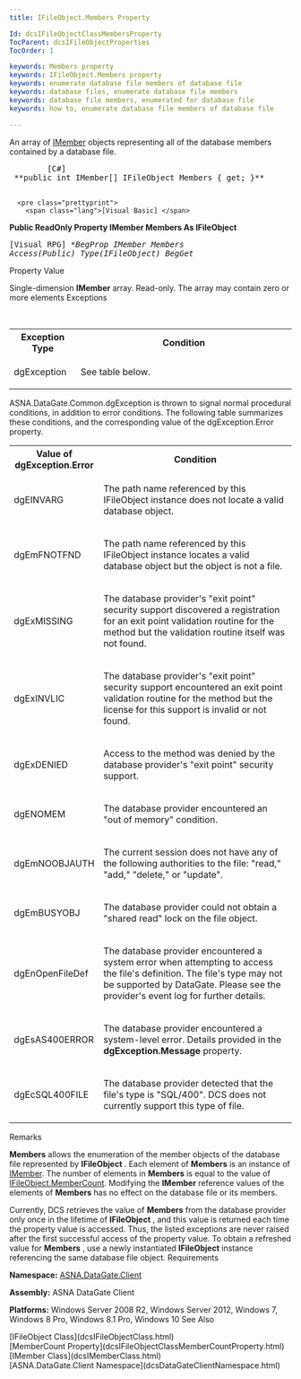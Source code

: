 ```yaml
---
title: IFileObject.Members Property

Id: dcsIFileObjectClassMembersProperty
TocParent: dcsIFileObjectProperties
TocOrder: 1

keywords: Members property
keywords: IFileObject.Members property
keywords: enumerate database file members of database file
keywords: database files, enumerate database file members
keywords: database file members, enumerated for database file
keywords: how to, enumerate database file members of database file

---
```


An array of [IMember](dcsIMemberClass.html) objects representing all of the database members contained by a database file.
<pre class="prettyprint">
        <span class="lang">[C#]</span>
 **public int IMember[] IFileObject Members { get; }** 
      </pre>
      <pre class="prettyprint">
        <span class="lang">[Visual Basic] </span>
 **Public ReadOnly Property IMember Members As IFileObject** 
      </pre>
      <pre class="prettyprint">
        <span class="lang">[Visual RPG]</span>
 **BegProp IMember Members Access(*Public) Type(IFileObject)
   BegGet** 
      </pre>

Property Value <p>Single-dimension **IMember** array. Read-only. The array may contain zero or more elements 
Exceptions

<br />

<table class="dtTABLE" id="table2" style="border-spacing: 0px; x-cell-content-align: Top" cellspacing="0" x-use-null-cells="x-use-null-cells">
          <colgroup span="1">
            <col span="1" style="FONT-WEIGHT: bold; WIDTH: 20%" />
            <col span="1" style="WIDTH: 70%" />
          </colgroup>
          <tr>
            <th colspan="1" rowspan="1">
							Exception Type
						</th>
            <th colspan="1" rowspan="1">
							Condition
						</th>
          </tr>
          <tr>
            <td colspan="1" rowspan="1">

dgException 
</td>
            <td colspan="1" rowspan="1">

See table below. 
</td>
          </tr>
</table>

ASNA.DataGate.Common.dgException is thrown to signal normal procedural conditions, in addition to error conditions. The following table summarizes these conditions, and the corresponding value of the <span>dgException.Error</span> property.
<br />

<table class="dtTABLE" id="table3" style="border-spacing: 0px; x-cell-content-align: Top" cellspacing="0" x-use-null-cells="x-use-null-cells">
          <colgroup span="1">
            <col span="1" style="FONT-WEIGHT: bold; WIDTH: 20%" />
            <col span="1" style="WIDTH: 70%" />
          </colgroup>
          <tr>
            <th colspan="1" rowspan="1" style="height: 23px">
							Value of dgException.Error
						</th>
            <th colspan="1" rowspan="1" style="height: 23px">
							Condition
						</th>
          </tr>
          <tr>
            <td colspan="1" rowspan="1">

dgEINVARG 
</td>
            <td colspan="1" rowspan="1">

The path name referenced by this IFileObject instance does not locate a valid database object. 
</td>
          </tr>
          <tr>
            <td colspan="1" rowspan="1">

dgEmFNOTFND 
</td>
            <td colspan="1" rowspan="1">

The path name referenced by this IFileObject instance locates a valid database object but the object is not a file. 
</td>
          </tr>
          <tr>
            <td colspan="1" rowspan="1">

dgExMISSING 
</td>
            <td colspan="1" rowspan="1">

The database provider's "exit point" security support discovered a registration for an exit point validation routine for the method but the validation routine itself was not found. 
</td>
          </tr>
          <tr>
            <td colspan="1" rowspan="1">

dgExINVLIC 
</td>
            <td colspan="1" rowspan="1">

The database provider's "exit point" security support encountered an exit point validation routine for the method but the license for this support is invalid or not found. 
</td>
          </tr>
          <tr>
            <td colspan="1" rowspan="1">

dgExDENIED 
</td>
            <td colspan="1" rowspan="1">

Access to the method was denied by the database provider's "exit point" security support. 
</td>
          </tr>
          <tr>
            <td colspan="1" rowspan="1">

dgENOMEM 
</td>
            <td colspan="1" rowspan="1">

The database provider encountered an "out of memory" condition. 
</td>
          </tr>
          <tr>
            <td colspan="1" rowspan="1">

dgEmNOOBJAUTH 
</td>
            <td colspan="1" rowspan="1">

The current session does not have any of the following authorities to the file: "read," "add," "delete," or "update". 
</td>
          </tr>
          <tr>
            <td colspan="1" rowspan="1">

dgEmBUSYOBJ 
</td>
            <td colspan="1" rowspan="1">

The database provider could not obtain a "shared read" lock on the file object. 
</td>
          </tr>
          <tr>
            <td colspan="1" rowspan="1">

dgEnOpenFileDef 
</td>
            <td colspan="1" rowspan="1">

The database provider encountered a system error when attempting to access the file's definition. The file's type may not be supported by DataGate. Please see the provider's event log for further details. 
</td>
          </tr>
          <tr>
            <td colspan="1" rowspan="1">

dgEsAS400ERROR 
</td>
            <td colspan="1" rowspan="1">

The database provider encountered a system-level error. Details provided in the **dgException.Message** property. 
</td>
          </tr>
          <tr>
            <td colspan="1" rowspan="1">

dgEcSQL400FILE 
</td>
            <td colspan="1" rowspan="1">

The database provider detected that the file's type is "SQL/400". DCS does not currently support this type of file. 
</td>
          </tr>
</table>

Remarks

**Members** allows the enumeration of the member objects of the database file represented by **IFileObject** . Each element of **Members** is an instance of [IMember](dcsIMemberClass.html). The number of elements in **Members** is equal to the value of [ IFileObject.MemberCount](dcsIFileObjectClassMemberCountProperty.html). Modifying the **IMember** reference values of the elements of **Members** has no effect on the database file or its members. 

Currently, DCS retrieves the value of **Members** from the database provider only once in the lifetime of **IFileObject** , and this value is returned each time the property value is accessed. Thus, the listed exceptions are never raised after the first successful access of the property value. To obtain a refreshed value for **Members** , use a newly instantiated **IFileObject** instance referencing the same database file object.
Requirements

**Namespace:** [ASNA.DataGate.Client](dcsDataGateClientNamespace.html) 

**Assembly:** ASNA DataGate Client

**Platforms:** Windows Server 2008 R2, Windows Server 2012, Windows 7, Windows 8 Pro, Windows 8.1 Pro, Windows 10
See Also

<dl />
      [IFileObject Class](dcsIFileObjectClass.html)
      <br />
      [MemberCount Property](dcsIFileObjectClassMemberCountProperty.html)
      <br />
      [IMember Class](dcsIMemberClass.html)
      <br />
      [ASNA.DataGate.Client Namespace](dcsDataGateClientNamespace.html)

